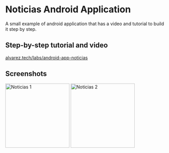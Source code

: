 # Noticias Android Application

A small example of android application that has a video and tutorial to build it step by step.

## Step-by-step tutorial and video

[alvarez.tech/labs/android-app-noticias](https://alvarez.tech/labs/android-app-noticias)

## Screenshots

<img alt="Noticias 1" width="200" src="https://cloud.githubusercontent.com/assets/1444991/26589262/93093efe-4525-11e7-9c8b-e9e429afe678.png">

<img alt="Noticias 2" width="200" src="https://cloud.githubusercontent.com/assets/1444991/26589264/932932ae-4525-11e7-91c1-49541809c242.png">